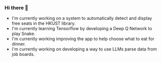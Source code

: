 ### Hi there 👋
* I'm currently working on a system to automatically detect and display free seats in the HKUST library.
* I'm currently learning Tensorflow by developing a Deep Q Network to play Snake.
* I'm currently working improving the app to help choose what to eat for dinner.
* I'm currently working on developing a way to use LLMs parse data from job boards.


<!--
**hcylam745/hcylam745** is a ✨ _special_ ✨ repository because its `README.md` (this file) appears on your GitHub profile.

Here are some ideas to get you started:

- 🔭 I’m currently working on ...
- 🌱 I’m currently learning ...
- 👯 I’m looking to collaborate on ...
- 🤔 I’m looking for help with ...
- 💬 Ask me about ...
- 📫 How to reach me: ...
- 😄 Pronouns: ...
- ⚡ Fun fact: ...
-->
